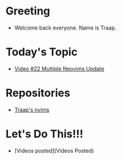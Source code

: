 # Greeting
  - Welcome back everyone.  Name is Traap.

# Today's Topic
  - [Video #22 Multiple Neovims Update](https://www.youtube.com/watch?v=41CXryG1_DM&t=681s)

# Repositories
  - [Traap's nvims](https://github.com/Traap/nvims)

# Let's Do This!!!
- [Videos posted](Videos Posted)

